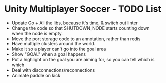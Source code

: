 # Unity Multiplayer Soccer - TODO List

- Update Go + All the libs, because it's time, & switch out linter
- Change the code so that SHUTDOWN_NODE starts counting down when the node is empty.
- Move the port storage code to an annotation, rather than redis
- Have multiple clusters around the world.
- Make it so a player can't go into the goal area
- Show "GOAL" when a goal happens
- Put a highlight on the goal you are aiming for, so you can tell which is which
- Deal with disconnections/reconnections
- Animate paddle on kick